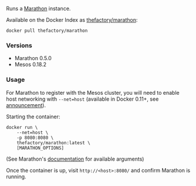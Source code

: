Runs a [Marathon](https://github.com/mesosphere/marathon/) instance.

Available on the Docker Index as [thefactory/marathon](https://index.docker.io/u/thefactory/marathon/):

    docker pull thefactory/marathon

### Versions
* Marathon 0.5.0
* Mesos 0.18.2

### Usage
For Marathon to register with the Mesos cluster, you will need to enable host networking with `--net=host` (available in Docker 0.11+, see [announcement](http://blog.docker.io/2014/05/docker-0-11-release-candidate-for-1-0/)).

Starting the container:

    docker run \
        --net=host \
        -p 8080:8080 \
        thefactory/marathon:latest \
        [MARATHON_OPTIONS]

(See Marathon's [documentation](https://github.com/mesosphere/marathon/README.md) for available arguments)

Once the container is up, visit `http://<host>:8080/` and confirm Marathon is running.